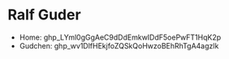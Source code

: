 # Ralf Guder
- Home: 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
- Gudchen: 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
